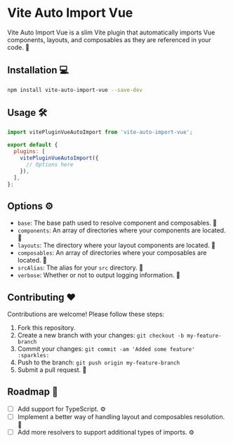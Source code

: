 # Vite Auto Import Vue

Vite Auto Import Vue is a slim Vite plugin that automatically imports Vue components, layouts, and composables as they are referenced in your code. :rocket:

## Installation :computer:

```sh
npm install vite-auto-import-vue --save-dev
```

## Usage :hammer_and_wrench:

```js
import vitePluginVueAutoImport from 'vite-auto-import-vue';

export default {
  plugins: [
    vitePluginVueAutoImport({
      // Options here
    }),
  ],
};
```

## Options :gear:

- `base`: The base path used to resolve component and composables. :file_folder:
- `components`: An array of directories where your components are located. :file_folder:
- `layouts`: The directory where your layout components are located. :file_folder:
- `composables`: An array of directories where your composables are located. :file_folder:
- `srcAlias`: The alias for your `src` directory. :file_folder:
- `verbose`: Whether or not to output logging information. :loudspeaker:

## Contributing :heart:

Contributions are welcome! Please follow these steps:

1. Fork this repository.
2. Create a new branch with your changes: `git checkout -b my-feature-branch`
3. Commit your changes: `git commit -am 'Added some feature' :sparkles:`
4. Push to the branch: `git push origin my-feature-branch`
5. Submit a pull request. :rocket:

## Roadmap :pushpin:

- [ ] Add support for TypeScript. :gear:
- [ ] Implement a better way of handling layout and composables resolution. :wrench:
- [ ] Add more resolvers to support additional types of imports. :gear:
